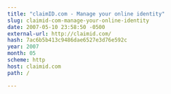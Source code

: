 ```yaml
---
title: "claimID.com - Manage your online identity"
slug: claimid-com-manage-your-online-identity
date: 2007-05-10 23:58:50 -0500
external-url: http://claimid.com/
hash: 7ac6b5b413c9486dae6527e3d76e592c
year: 2007
month: 05
scheme: http
host: claimid.com
path: /

---
```



